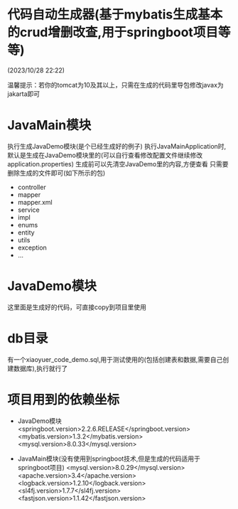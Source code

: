 # 代码自动生成器(基于mybatis生成基本的crud增删改查,用于springboot项目等等)
(2023/10/28 22:22)

温馨提示：若你的tomcat为10及其以上，只需在生成的代码里导包修改javax为jakarta即可

# JavaMain模块
执行生成JavaDemo模块(是个已经生成好的例子)
执行JavaMainApplication时,默认是生成在JavaDemo模块里的(可以自行查看修改配置文件继续修改application.properties)
生成前可以先清空JavaDemo里的内容,方便查看
只需要删除生成的文件即可(如下所示的包)
- controller
- mapper
- mapper.xml
- service
- impl
- enums
- entity
- utils
- exception
- ...

# JavaDemo模块
这里面是生成好的代码，可直接copy到项目里使用

# db目录
有一个xiaoyuer_code_demo.sql,用于测试使用的(包括创建表和数据,需要自己创建数据库),执行就行了

# 项目用到的依赖坐标

- JavaDemo模块
<springboot.version>2.2.6.RELEASE</springboot.version>
<mybatis.version>1.3.2</mybatis.version>
<mysql.version>8.0.33</mysql.version>

- JavaMain模块(没有使用到springboot技术,但是生成的代码适用于springboot项目)
<mysql.version>8.0.29</mysql.version>
<apache.version>3.4</apache.version>
<logback.version>1.2.10</logback.version>
<sl4fj.version>1.7.7</sl4fj.version>
<fastjson.version>1.1.42</fastjson.version>

